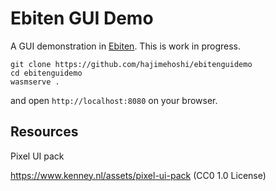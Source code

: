 # Ebiten GUI Demo

A GUI demonstration in [Ebiten](https://ebiten.org). This is work in progress.

```
git clone https://github.com/hajimehoshi/ebitenguidemo
cd ebitenguidemo
wasmserve .
```

and open `http://localhost:8080` on your browser.

## Resources

Pixel UI pack

https://www.kenney.nl/assets/pixel-ui-pack (CC0 1.0 License)
